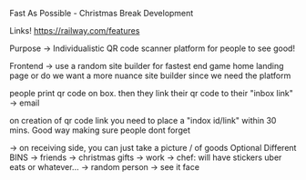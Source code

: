 Fast As Possible - Christmas Break Development

Links!
https://railway.com/features

Purpose -> Individualistic QR code scanner platform for people to see good!

Frontend -> use a random site builder for fastest end game home landing page or do we want a more nuance site builder since we need the platform

people print qr code on box. then they link their qr code to their "inbox link" -> email

on creation of qr code link you need to place a "indox id/link" within 30 mins. Good way making sure people dont forget

-> on receiving side, you can just take a picture / of goods
Optional
  Different BINS
    -> friends -> christmas gifts
    -> work
      -> chef: will have stickers uber eats or whatever...
    -> random person
      -> see it face
